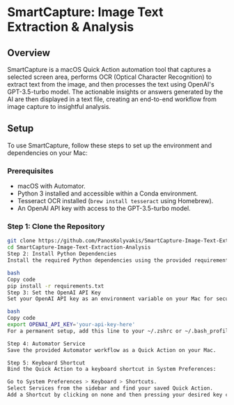 # SmartCapture: Image Text Extraction & Analysis

## Overview
SmartCapture is a macOS Quick Action automation tool that captures a selected screen area, performs OCR (Optical Character Recognition) to extract text from the image, and then processes the text using OpenAI's GPT-3.5-turbo model. The actionable insights or answers generated by the AI are then displayed in a text file, creating an end-to-end workflow from image capture to insightful analysis.

## Setup
To use SmartCapture, follow these steps to set up the environment and dependencies on your Mac:

### Prerequisites
- macOS with Automator.
- Python 3 installed and accessible within a Conda environment.
- Tesseract OCR installed (`brew install tesseract` using Homebrew).
- An OpenAI API key with access to the GPT-3.5-turbo model.

### Step 1: Clone the Repository
```bash
git clone https://github.com/PanosKolyvakis/SmartCapture-Image-Text-Extraction-Analysis
cd SmartCapture-Image-Text-Extraction-Analysis
Step 2: Install Python Dependencies
Install the required Python dependencies using the provided requirements.txt file:

bash
Copy code
pip install -r requirements.txt
Step 3: Set the OpenAI API Key
Set your OpenAI API key as an environment variable on your Mac for security:

bash
Copy code
export OPENAI_API_KEY='your-api-key-here'
For a permanent setup, add this line to your ~/.zshrc or ~/.bash_profile and run source on the respective file or restart your terminal.

Step 4: Automator Service
Save the provided Automator workflow as a Quick Action on your Mac.

Step 5: Keyboard Shortcut
Bind the Quick Action to a keyboard shortcut in System Preferences:

Go to System Preferences > Keyboard > Shortcuts.
Select Services from the sidebar and find your saved Quick Action.
Add a Shortcut by clicking on none and then pressing your desired key combination.


